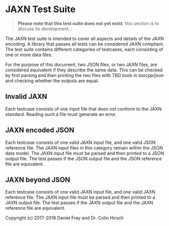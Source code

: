 # JAXN Test Suite

> **Please note that this test suite does not yet exist**, this section is to discuss its development...

The JAXN test suite is intended to cover all aspects and details of the JAXN encoding.
A library that passes all tests can be considered JAXN compliant.
The test suite contains different categories of testcases, each consisting of one or more data files.

For the purpose of this document, two JSON files, or two JAXN files, are considered equivalent if they describe the same data.
This can be checked by first parsing and then printing the two files with *TBD tools in taocpp/json* and checking whether the outputs are equal.

## Invalid JAXN

Each testcase consists of one input file that does not conform to the JAXN standard.
Reading such a file must generate an error.

## JAXN encoded JSON

Each testcase consists of one valid JAXN input file, and one valid JSON reference file.
The JAXN input files in this category remain within the JSON data model.
The JAXN input file must be parsed and then printed to a JSON output file.
The test passes if the JSON output file and the JSON reference file are equivalent.

## JAXN beyond JSON

Each testcase consists of one valid JAXN input file, and one valid JAXN reference file.
The JAXN input file must be parsed and then printed to a JAXN output file.
The test passes if the JAXN output file and the JAXN reference file are equivalent.

Copyright (c) 2017-2018 Daniel Frey and Dr. Colin Hirsch

